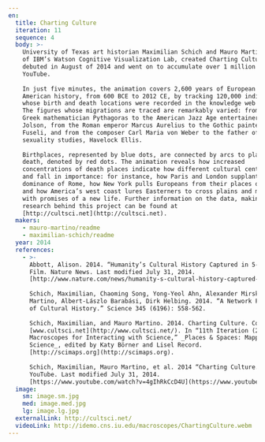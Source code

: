 ```yaml
---
en:
  title: Charting Culture
  iteration: 11
  sequence: 4
  body: >-
    University of Texas art historian Maximilian Schich and Mauro Martino, head
    of IBM’s Watson Cognitive Visualization Lab, created Charting Culture, which
    debuted in August of 2014 and went on to accumulate over 1 million views on
    YouTube.  
      
    In just five minutes, the animation covers 2,600 years of European and
    American history, from 600 BCE to 2012 CE, by tracking 120,000 individuals
    whose birth and death locations were recorded in the knowledge web Freebase.
    The figures whose migrations are traced are remarkably varied: from the
    Greek mathematician Pythagoras to the American Jazz Age entertainer Al
    Jolson, from the Roman emperor Marcus Aurelius to the Gothic painter Henry
    Fuseli, and from the composer Carl Maria von Weber to the father of
    sexuality studies, Havelock Ellis.  
      
    Birthplaces, represented by blue dots, are connected by arcs to places of
    death, denoted by red dots. The animation reveals how increased
    concentrations of death places indicate how different cultural centers rise
    and fall in importance: for instance, how Paris and London supplant the
    dominance of Rome, how New York pulls Europeans from their places of birth,
    and how America’s west coast lures Easterners to cross plains and mountains
    with promises of a new life. Further information on the data, making, and
    research behind this project can be found at
    [http://cultsci.net](http://cultsci.net).
  makers:
    - mauro-martino/readme
    - maximilian-schich/readme
  year: 2014
  references:
    - >-
      Abbott, Alison. 2014. “Humanity’s Cultural History Captured in 5-Minute
      Film. Nature News. Last modified July 31, 2014.
      [http://www.nature.com/news/humanity-s-cultural-history-captured-in-5-minute-film-1.15650](http://www.nature.com/news/humanity-s-cultural-history-captured-in-5-minute-film-1.15650).  
        
      Schich, Maximilian, Chaoming Song, Yong-Yeol Ahn, Alexander Mirsky, Mauro
      Martino, Albert-Lászlo Barabási, Dirk Helbing. 2014. “A Network Framework
      of Cultural History.” Science 345 (6196): 558-562.  
        
      Schich, Maximilian, and Mauro Martino. 2014. Charting Culture. Courtesy of
      [www.cultsci.net](http://www.cultsci.net/). In “11th Iteration (2016):
      Macroscopes for Interacting with Science,” _Places & Spaces: Mapping
      Science_, edited by Katy Börner and Lisel Record.
      [http://scimaps.org](http://scimaps.org).  
        
      Schich, Maximilian, Mauro Martino, et al. 2014 “Charting Culture.”
      YouTube. Last modified July 31, 2014.
      [https://www.youtube.com/watch?v=4gIhRkCcD4U](https://www.youtube.com/watch?v=4gIhRkCcD4U).
  image:
    sm: image.sm.jpg
    med: image.med.jpg
    lg: image.lg.jpg
  externalLink: http://cultsci.net/
  videoLink: http://idemo.cns.iu.edu/macroscopes/ChartingCulture.webm
---
```

